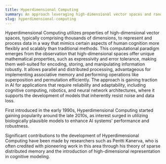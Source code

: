 ```yaml
---
title: Hyperdimensional Computing  
summary: An approach leveraging high-dimensional vector spaces and random hypervectors to build robust and efficient models for AI tasks.
slug: hyperdimensional-computing
---  
```


Hyperdimensional Computing utilizes properties of high-dimensional vector spaces, typically comprising thousands of dimensions, to represent and process data in a way that mimics certain aspects of human cognition more flexibly and scalably than traditional methods. This computational paradigm emerges from the observation that high-dimensional spaces offer unique mathematical properties, such as expressivity and error tolerance, making them well-suited for encoding, storing, and manipulating information robustly. It allows parallel and distributed processing, advantageous for implementing associative memory and performing operations like superposition and permutation efficiently. The approach is gaining traction in AI for applications that require reliability and adaptability, including cognitive computing, robotics, and neural network architectures, where it supports the development of models that inherently resist noise and data loss.

First introduced in the early 1990s, Hyperdimensional Computing started gaining popularity around the late 2010s, as interest surged in utilizing biologically plausible models to enhance AI systems' performance and robustness.

Significant contributions to the development of Hyperdimensional Computing have been made by researchers such as Pentti Kanerva, who is often credited with pioneering work in this area through his theory of sparse distributed memory and the introduction of high-dimensional representation in cognitive modeling.